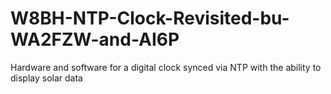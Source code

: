 # W8BH-NTP-Clock-Revisited-bu-WA2FZW-and-AI6P
Hardware and software for a digital clock synced via NTP with the ability to display solar data
